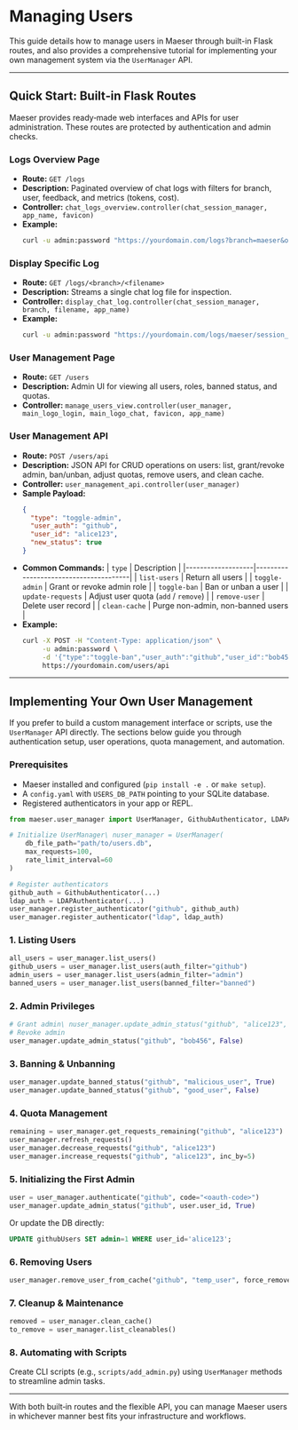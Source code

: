 # Managing Users

This guide details how to manage users in Maeser through built-in Flask routes, and also provides a comprehensive tutorial for implementing your own management system via the `UserManager` API.

---

## Quick Start: Built‑in Flask Routes

Maeser provides ready‑made web interfaces and APIs for user administration. These routes are protected by authentication and admin checks.

### Logs Overview Page
- **Route:** `GET /logs`
- **Description:** Paginated overview of chat logs with filters for branch, user, feedback, and metrics (tokens, cost).
- **Controller:** `chat_logs_overview.controller(chat_session_manager, app_name, favicon)`
- **Example:**  
  ```bash
  curl -u admin:password "https://yourdomain.com/logs?branch=maeser&order=desc"
  ```

### Display Specific Log
- **Route:** `GET /logs/<branch>/<filename>`
- **Description:** Streams a single chat log file for inspection.
- **Controller:** `display_chat_log.controller(chat_session_manager, branch, filename, app_name)`
- **Example:**  
  ```bash
  curl -u admin:password "https://yourdomain.com/logs/maeser/session_20250418.json"
  ```

### User Management Page
- **Route:** `GET /users`
- **Description:** Admin UI for viewing all users, roles, banned status, and quotas.
- **Controller:** `manage_users_view.controller(user_manager, main_logo_login, main_logo_chat, favicon, app_name)`

### User Management API
- **Route:** `POST /users/api`
- **Description:** JSON API for CRUD operations on users: list, grant/revoke admin, ban/unban, adjust quotas, remove users, and clean cache.
- **Controller:** `user_management_api.controller(user_manager)`
- **Sample Payload:**
  ```json
  {
    "type": "toggle-admin",
    "user_auth": "github",
    "user_id": "alice123",
    "new_status": true
  }
  ```
- **Common Commands:**
  | `type`            | Description                           |
  |-------------------|---------------------------------------|
  | `list-users`      | Return all users                      |
  | `toggle-admin`    | Grant or revoke admin role            |
  | `toggle-ban`      | Ban or unban a user                   |
  | `update-requests` | Adjust user quota (`add` / `remove`)  |
  | `remove-user`     | Delete user record                    |
  | `clean-cache`     | Purge non-admin, non-banned users     |
- **Example:**
  ```bash
  curl -X POST -H "Content-Type: application/json" \
       -u admin:password \
       -d '{"type":"toggle-ban","user_auth":"github","user_id":"bob456","new_status":true}' \
       https://yourdomain.com/users/api
  ```

---

## Implementing Your Own User Management

If you prefer to build a custom management interface or scripts, use the `UserManager` API directly. The sections below guide you through authentication setup, user operations, quota management, and automation.

### Prerequisites

- Maeser installed and configured (`pip install -e .` or `make setup`).
- A `config.yaml` with `USERS_DB_PATH` pointing to your SQLite database.
- Registered authenticators in your app or REPL.

```python
from maeser.user_manager import UserManager, GithubAuthenticator, LDAPAuthenticator

# Initialize UserManager\ nuser_manager = UserManager(
    db_file_path="path/to/users.db",
    max_requests=100,
    rate_limit_interval=60
)

# Register authenticators
github_auth = GithubAuthenticator(...)  
ldap_auth = LDAPAuthenticator(...)
user_manager.register_authenticator("github", github_auth)
user_manager.register_authenticator("ldap", ldap_auth)
```

### 1. Listing Users

```python
all_users = user_manager.list_users()
github_users = user_manager.list_users(auth_filter="github")
admin_users = user_manager.list_users(admin_filter="admin")
banned_users = user_manager.list_users(banned_filter="banned")
```

### 2. Admin Privileges

```python
# Grant admin\ nuser_manager.update_admin_status("github", "alice123", True)
# Revoke admin
user_manager.update_admin_status("github", "bob456", False)
```

### 3. Banning & Unbanning

```python
user_manager.update_banned_status("github", "malicious_user", True)
user_manager.update_banned_status("github", "good_user", False)
```

### 4. Quota Management

```python
remaining = user_manager.get_requests_remaining("github", "alice123")
user_manager.refresh_requests()
user_manager.decrease_requests("github", "alice123")
user_manager.increase_requests("github", "alice123", inc_by=5)
```

### 5. Initializing the First Admin

```python
user = user_manager.authenticate("github", code="<oauth-code>")
user_manager.update_admin_status("github", user.user_id, True)
```

Or update the DB directly:
```sql
UPDATE githubUsers SET admin=1 WHERE user_id='alice123';
```

### 6. Removing Users

```python
user_manager.remove_user_from_cache("github", "temp_user", force_remove=True)
```

### 7. Cleanup & Maintenance

```python
removed = user_manager.clean_cache()
to_remove = user_manager.list_cleanables()
```

### 8. Automating with Scripts

Create CLI scripts (e.g., `scripts/add_admin.py`) using `UserManager` methods to streamline admin tasks.

---

With both built‑in routes and the flexible API, you can manage Maeser users in whichever manner best fits your infrastructure and workflows.

